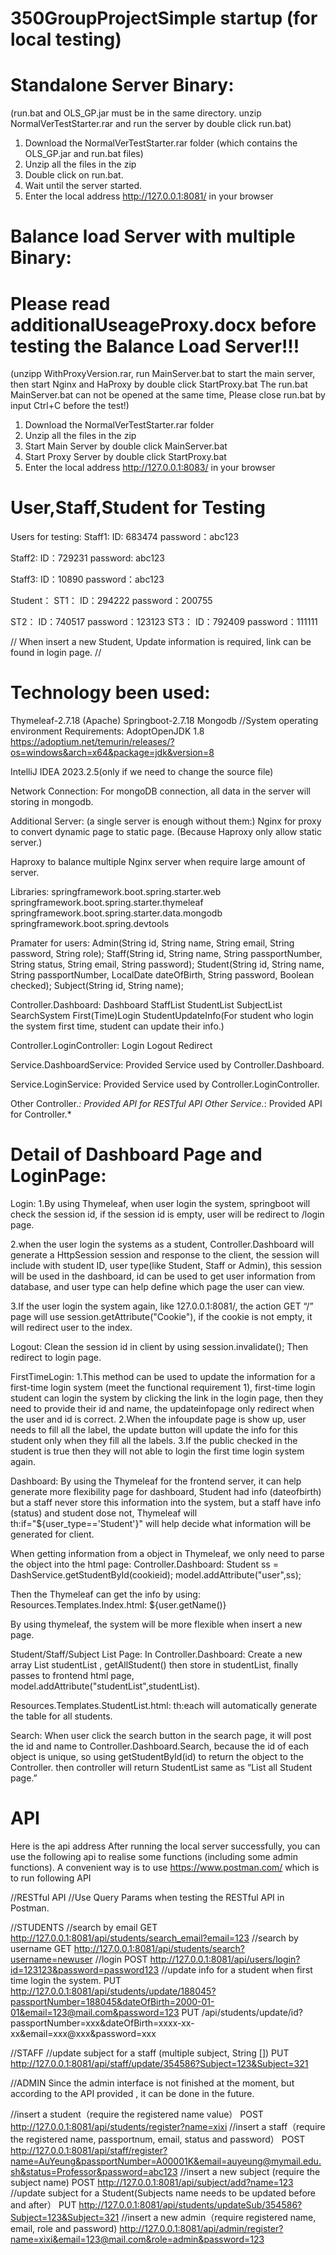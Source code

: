# 350GroupProjectSimple startup (for local testing)

# Standalone Server Binary:
(run.bat and OLS_GP.jar must be in the same directory.
unzip NormalVerTestStarter.rar and run the server by double click run.bat)

1. Download the NormalVerTestStarter.rar folder (which contains the OLS_GP.jar and run.bat files)
2. Unzip all the files in the zip
3. Double click on run.bat.
4. Wait until the server started.
5. Enter the local address http://127.0.0.1:8081/ in your browser

# Balance load Server with multiple Binary:
# Please read additionalUseageProxy.docx before testing the Balance Load Server!!!
(unzipp WithProxyVersion.rar, run MainServer.bat to start the main server,
then start Nginx and HaProxy by double click StartProxy.bat
The run.bat MainServer.bat can not be opened at the same time, Please close run.bat by input Ctrl+C before the test!)

1. Download the NormalVerTestStarter.rar folder
2. Unzip all the files in the zip
3. Start Main Server by double click MainServer.bat
4. Start Proxy Server by double click StartProxy.bat
5. Enter the local address http://127.0.0.1:8083/ in your browser


# User,Staff,Student for Testing
Users for testing:
Staff1:
ID: 683474
password：abc123

Staff2:
ID：729231
password: abc123

Staff3:
ID：10890
password：abc123

Student：
ST1：
ID：294222
password：200755

ST2：
ID：740517
password：123123
ST3：
ID：792409
password：111111

//
When insert a new Student, Update information is required, link can be found in login page.
//

# Technology been used:
Thymeleaf-2.7.18 (Apache)
Springboot-2.7.18
Mongodb
//System operating environment 
Requirements:
AdoptOpenJDK 1.8 https://adoptium.net/temurin/releases/?os=windows&arch=x64&package=jdk&version=8

IntelliJ IDEA 2023.2.5(only if we need to change the source file)

Network Connection:
For mongoDB connection, all data in the server will storing in mongodb.

Additional Server:
(a single server is enough without them:)
Nginx for proxy to convert dynamic page to static page. (Because Haproxy only allow static server.)

Haproxy to balance multiple Nginx server when require large amount of server.

 
Libraries:
springframework.boot.spring.starter.web
springframework.boot.spring.starter.thymeleaf
springframework.boot.spring.starter.data.mongodb
springframework.boot.spring.devtools

Pramater for users:
Admin(String id, String name, String email, String password, String role);
Staff(String id, String name, String passportNumber, String status, String email, String password);
Student(String id, String name, String passportNumber, LocalDate dateOfBirth, String password, Boolean checked);
Subject(String id, String name);

Controller.Dashboard:
Dashboard
StaffList
StudentList
SubjectList
SearchSystem
First(Time)Login
StudentUpdateInfo(For student who login the system first time, student can update their info.)

Controller.LoginController:
Login
Logout
Redirect

Service.DashboardService:
Provided Service used by Controller.Dashboard.

Service.LoginService:
Provided Service used by Controller.LoginController.

Other Controller.*:
Provided API for RESTful API
Other Service.*:
Provided API for Controller.*

# Detail of Dashboard Page and LoginPage:
Login:
1.By using Thymeleaf, when user login the system, springboot will check the session id, if the session id is empty, user will be redirect to /login page.

2.when the user login the systems as a student, Controller.Dashboard will generate a HttpSession session and response to the client, the session will include with student ID, user type(like Student, Staff or Admin), this session will be used in the dashboard, id can be used to get user information from database, and user type can help define which page the user can view.

3.If the user login the system again, like 127.0.0.1:8081/, the action GET “/” page will use session.getAttribute("Cookie"), if the cookie is not empty, it will redirect user to the index.


Logout:
Clean the session id in client by using session.invalidate();
Then redirect to login page.

FirstTimeLogin:
1.This method can be used to update the information for a first-time login system (meet the functional requirement 1),  first-time login student can login the system by clicking the link in the login page, then they need to provide their id and name, the updateinfopage only redirect when the user and id is correct.
2.When the infoupdate page is show up, user needs to fill all the label, the update button will update the info for this student only when they fill all the labels.
3.If the public checked in the student is true then they will not able to login the first time login system again.  

Dashboard:
By using the Thymeleaf for the frontend server, it can help generate more flexibility page for dashboard, Student had info (dateofbirth) but a staff never store this information into the system, but a staff have info (status) and student dose not, Thymeleaf will th:if="${user_type=='Student'}" will help decide what information will be generated for client.

When getting information from a object in Thymeleaf, we only need to parse the object into the html page:
Controller.Dashboard:
Student ss = DashService.getStudentById(cookieid);
model.addAttribute("user",ss);

Then the Thymeleaf can get the info by using:
Resources.Templates.Index.html:
${user.getName()}

By using thymeleaf, the system will be more flexible when insert a new page.

Student/Staff/Subject List Page:
In Controller.Dashboard:
Create a new array List<Student> studentList , getAllStudent() then store in studentList, finally passes to frontend html page, model.addAttribute("studentList",studentList).

Resources.Templates.StudentList.html:
th:each will automatically generate the table for all students.

Search:
	When user click the search button in the search page, it will post the id and name to Controller.Dashboard.Search, 
because the id of each object is unique, so using getStudentById(id) to return the object to the Controller.
then controller will return StudentList same as “List all Student page.”

# API
Here is the api address After running the local server successfully, you can use the following api to realise some functions (including some admin functions).
A convenient way is to use https://www.postman.com/ which is to run following API

//RESTful API
//Use Query Params when testing the RESTful API in Postman.


//STUDENTS
//search by email
GET http://127.0.0.1:8081/api/students/search_email?email=123
//search by username
GET http://127.0.0.1:8081/api/students/search?username=newuser
//login
POST http://127.0.0.1:8081/api/users/login?id=123123&password=password123
//update info for a student when first time login the system.
PUT http://127.0.0.1:8081/api/students/update/188045?passportNumber=188045&dateOfBirth=2000-01-01&email=123@mail.com&password=123
PUT /api/students/update/id?passportNumber=xxx&dateOfBirth=xxxx-xx-xx&email=xxx@xxx&password=xxx


//STAFF
//update subject for a staff (multiple subject, String [])
PUT http://127.0.0.1:8081/api/staff/update/354586?Subject=123&Subject=321


//ADMIN
Since the admin interface is not finished at the moment, but according to the API provided , it can be done in the future.

//insert a student（require the registered name value）
POST http://127.0.0.1:8081/api/students/register?name=xixi
//insert a staff（require the registered name, passportnum, email, status and password）
POST http://127.0.0.1:8081/api/staff/register?name=AuYeung&passportNumber=A00001K&email=auyeung@mymail.edu.sh&status=Professor&password=abc123
//insert a new subject (require the subject name)
POST http://127.0.0.1:8081/api/subject/add?name=123
//update subject for a Student(Subjects name needs to be updated before and after） 
PUT http://127.0.0.1:8081/api/students/updateSub/354586?Subject=123&Subject=321
//insert a new admin（require registered name, email, role and password)
http://127.0.0.1:8081/api/admin/register?name=xixi&email=123@mail.com&role=admin&password=123



